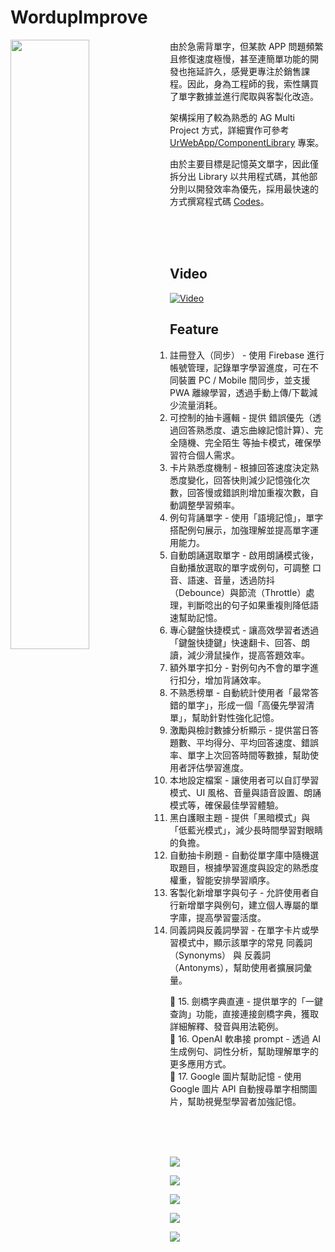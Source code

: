 # WordupImprove

<img align="left" src="https://github.com/johch3n611u/WordupImprove/blob/master/assets/257544.jpg?raw=true" width="50%">

由於急需背單字，但某款 APP 問題頻繁且修復速度極慢，甚至連簡單功能的開發也拖延許久，感覺更專注於銷售課程。因此，身為工程師的我，索性購買了單字數據並進行爬取與客製化改造。

架構採用了較為熟悉的 AG Multi Project 方式，詳細實作可參考 [UrWebApp/ComponentLibrary](https://github.com/UrWebApp/ComponentLibrary) 專案。

由於主要目標是記憶英文單字，因此僅拆分出 Library 以共用程式碼，其他部分則以開發效率為優先，採用最快速的方式撰寫程式碼 [Codes](https://github.com/UrWebApp/ComponentLibrary/blob/master/AngularLibrary/projects/mod/src/app/wordup-improve/wordup-improve.component.ts)。

<br><br><br>

## Video

[![Video](https://github.com/johch3n611u/WordupImprove/blob/master/assets/6.png?raw=true)](https://www.youtube.com/watch?v=Uf0c-erquEg&ab_channel=yochenLiu)

## Feature

1. 註冊登入（同步） - 使用 Firebase 進行帳號管理，記錄單字學習進度，可在不同裝置 PC / Mobile 間同步，並支援 PWA 離線學習，透過手動上傳/下載減少流量消耗。
2. 可控制的抽卡邏輯 - 提供 錯誤優先（透過回答熟悉度、遺忘曲線記憶計算）、完全隨機、完全陌生 等抽卡模式，確保學習符合個人需求。
3. 卡片熟悉度機制 - 根據回答速度決定熟悉度變化，回答快則減少記憶強化次數，回答慢或錯誤則增加重複次數，自動調整學習頻率。
4. 例句背誦單字 - 使用「語境記憶」，單字搭配例句展示，加強理解並提高單字運用能力。
5. 自動朗誦選取單字 - 啟用朗誦模式後，自動播放選取的單字或例句，可調整 口音、語速、音量，透過防抖（Debounce）與節流（Throttle）處理，判斷唸出的句子如果重複則降低語速幫助記憶。
6. 專心鍵盤快捷模式 - 讓高效學習者透過「鍵盤快捷鍵」快速翻卡、回答、朗讀，減少滑鼠操作，提高答題效率。
7. 額外單字扣分 - 對例句內不會的單字進行扣分，增加背誦效率。
8. 不熟悉榜單 - 自動統計使用者「最常答錯的單字」，形成一個「高優先學習清單」，幫助針對性強化記憶。
9. 激勵與檢討數據分析顯示 - 提供當日答題數、平均得分、平均回答速度、錯誤率、單字上次回答時間等數據，幫助使用者評估學習進度。
10. 本地設定檔案 - 讓使用者可以自訂學習模式、UI 風格、音量與語音設置、朗誦模式等，確保最佳學習體驗。
11. 黑白護眼主題 - 提供「黑暗模式」與「低藍光模式」，減少長時間學習對眼睛的負擔。
12. 自動抽卡刷題 - 自動從單字庫中隨機選取題目，根據學習進度與設定的熟悉度權重，智能安排學習順序。
13. 客製化新增單字與句子 - 允許使用者自行新增單字與例句，建立個人專屬的單字庫，提高學習靈活度。
14. 同義詞與反義詞學習 - 在單字卡片或學習模式中，顯示該單字的常見 同義詞（Synonyms） 與 反義詞（Antonyms），幫助使用者擴展詞彙量。

🔹 15. 劍橋字典直連 - 提供單字的「一鍵查詢」功能，直接連接劍橋字典，獲取詳細解釋、發音與用法範例。 <br>
🔹 16. OpenAI 軟串接 prompt - 透過 AI 生成例句、詞性分析，幫助理解單字的更多應用方式。 <br>
🔹 17. Google 圖片幫助記憶 - 使用 Google 圖片 API 自動搜尋單字相關圖片，幫助視覺型學習者加強記憶。<br>

<br><br><br>

![](https://github.com/johch3n611u/WordupImprove/blob/master/assets/1.png?raw=true)

![](https://github.com/johch3n611u/WordupImprove/blob/master/assets/2.png?raw=true)

![](https://github.com/johch3n611u/WordupImprove/blob/master/assets/3.png?raw=true)

![](https://github.com/johch3n611u/WordupImprove/blob/master/assets/4.png?raw=true)

![](https://github.com/johch3n611u/WordupImprove/blob/master/assets/5.png?raw=true)
